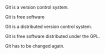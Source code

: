 Git is a version control system.

Git is free software

Git is a distributed version control system.

Git is free software distributed under the GPL.

Git has to be changed again.